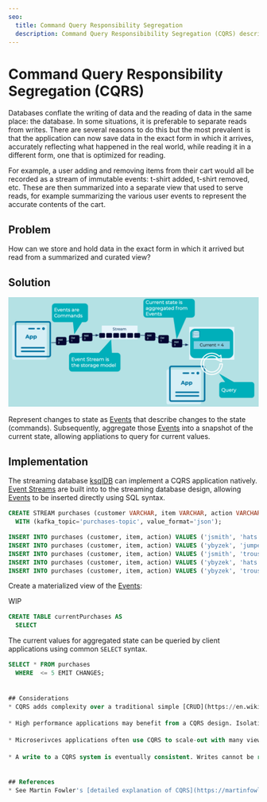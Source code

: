 ```yaml
---
seo:
  title: Command Query Responsibility Segregation
  description: Command Query Responsibibility Segregation (CQRS) describes segmentation of models for updating and querying of data.
---
```


# Command Query Responsibility Segregation (CQRS)
Databases conflate the writing of data and the reading of data in the same place: the database. In some situations, it is preferable to separate reads from writes. There are several reasons to do this but the most prevalent is that the application can now save data in the exact form in which it arrives, accurately reflecting what happened in the real world, while reading it in a different form, one that is optimized for reading. 

For example, a user adding and removing items from their cart would all be recorded as a stream of immutable events: t-shirt added, t-shirt removed, etc. These are then summarized into a separate view that used to serve reads, for example summarizing the various user events to represent the accurate contents of the cart. 

## Problem
How can we store and hold data in the exact form in which it arrived but read from a summarized and curated view?

## Solution
![command-query-responsibility-segregation](../img/command-query-responsibility-segregation.png)

Represent changes to state as [Events](../event/event.md) that describe changes to the state (commands). Subsequently, aggregate those [Events](../event/event.md) into a snapshot of the current state, allowing appliations to query for current values.

## Implementation

The streaming database [ksqlDB](https://ksqldb.io/) can implement a CQRS application natively. [Event Streams](../event-stream/event-stream.md) are built into to the streaming database design, allowing [Events](../event/event.md) to be inserted directly using SQL syntax. 

```sql
CREATE STREAM purchases (customer VARCHAR, item VARCHAR, action VARCHAR)
  WITH (kafka_topic='purchases-topic', value_format='json');
```

```sql
INSERT INTO purchases (customer, item, action) VALUES ('jsmith', 'hats', 'add');
INSERT INTO purchases (customer, item, action) VALUES ('ybyzek', 'jumpers', 'add');
INSERT INTO purchases (customer, item, action) VALUES ('jsmith', 'trousers', 'add');
INSERT INTO purchases (customer, item, action) VALUES ('ybyzek', 'hats', 'remove');
INSERT INTO purchases (customer, item, action) VALUES ('ybyzek', 'trousers', 'add');
```

Create a materialized view of the [Events](../event/event.md):

WIP
```sql
CREATE TABLE currentPurchases AS
  SELECT 
```

The current values for aggregated state can be queried by client applications using common `SELECT` syntax.
```sql
SELECT * FROM purchases 
  WHERE  <= 5 EMIT CHANGES;


## Considerations
* CQRS adds complexity over a traditional simple [CRUD](https://en.wikipedia.org/wiki/Create,_read,_update_and_delete) database implementation.

* High performance applications may benefit from a CQRS design. Isolating the load of writing and reading of data may allow you to scale aspects independently and properly. 

* Microserivces applications often use CQRS to scale-out with many views provided in or for different services. The same pattern is applicable to geographically dispersed applications such as a flight booking system which are read heavy across many locations.

* A write to a CQRS system is eventually consistent. Writes cannot be read immediately as there is a delay between the write of the command [Event](../event/event.md) and the query-model being updated. This can cause complexity for some client applications, particularly online services.


## References
* See Martin Fowler's [detailed explanation of CQRS](https://martinfowler.com/bliki/CQRS.html) for more information.
